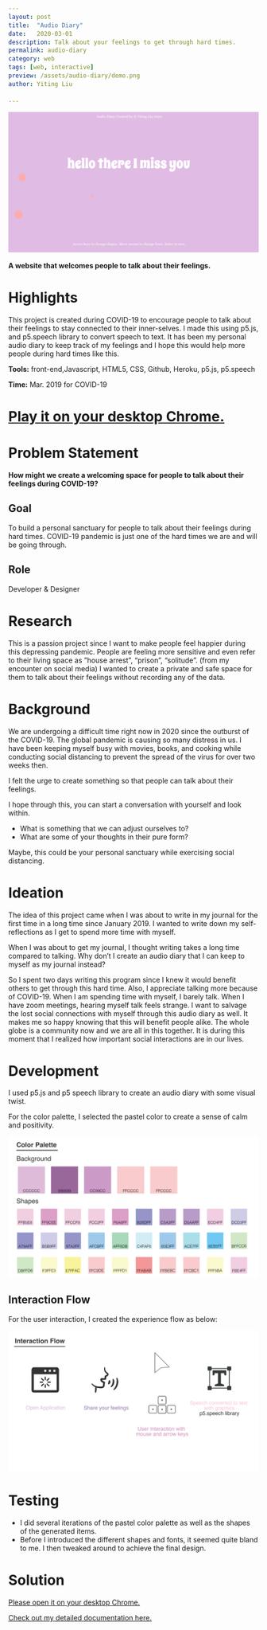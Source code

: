 ```yaml
---
layout: post
title:  "Audio Diary"
date:   2020-03-01
description: Talk about your feelings to get through hard times.
permalink: audio-diary
category: web 
tags: [web, interactive]
preview: /assets/audio-diary/demo.png
author: Yiting Liu 

---
```



![assets/audio-diary/demo.png](assets/audio-diary/demo.png)

**A website that welcomes people to talk about their feelings.**

# Highlights

This project is created during COVID-19 to encourage people to talk about their feelings to stay connected to their inner-selves. I made this using p5.js, and p5.speech library to convert speech to text. It has been my personal audio diary to keep track of my feelings and I hope this would help more people during hard times like this.

**Tools:** front-end,Javascript, HTML5, CSS, Github, Heroku, p5.js, p5.speech

**Time:** Mar. 2019 for COVID-19

# [Play it on your desktop Chrome.](https://audio-diary.herokuapp.com/)

# Problem Statement
**How might we create a welcoming space for people to talk about their feelings during COVID-19?**

## Goal

To build a personal sanctuary for people to talk about their feelings during hard times. COVID-19 pandemic is just one of the hard times we are and will be going through.

## Role

Developer & Designer

# Research

This is a passion project since I want to make people feel happier during this depressing pandemic. People are feeling more sensitive and even refer to their living space as ”house arrest”, “prison”, “solitude”. (from my encounter on social media) I wanted to create a private and safe space for them to talk about their feelings without recording any of the data.

# Background

We are undergoing a difficult time right now in 2020 since the outburst of the COVID-19. The global pandemic is causing so many distress in us. I have been keeping myself busy with movies, books, and cooking while conducting social distancing to prevent the spread of the virus for over two weeks then.

I felt the urge to create something so that people can talk about their feelings.

I hope through this, you can start a conversation with yourself and look within.

- What is something that we can adjust ourselves to?
- What are some of your thoughts in their pure form?

Maybe, this could be your personal sanctuary while exercising social distancing.

# Ideation

The idea of this project came when I was about to write in my journal for the first time in a long time since January 2019. I wanted to write down my self-reflections as I get to spend more time with myself.

When I was about to get my journal, I thought writing takes a long time compared to talking. Why don’t I create an audio diary that I can keep to myself as my journal instead?

So I spent two days writing this program since I knew it would benefit others to get through this hard time. Also, I appreciate talking more because of COVID-19. When I am spending time with myself, I barely talk. When I have zoom meetings, hearing myself talk feels strange. I want to salvage the lost social connections with myself through this audio diary as well. It makes me so happy knowing that this will benefit people alike. The whole globe is a community now and we are all in this together. It is during this moment that I realized how important social interactions are in our lives.

# Development

I used p5.js and p5 speech library to create an audio diary with some visual twist.

For the color palette, I selected the pastel color to create a sense of calm and positivity.

![assets/audio-diary/color_palette.png](assets/audio-diary/color_palette.png)

## Interaction Flow

For the user interaction, I created the experience flow as below:

![assets/audio-diary/interaction.png](assets/audio-diary/interaction.png)

# Testing

- I did several iterations of the pastel color palette as well as the shapes of the generated items.
- Before I introduced the different shapes and fonts, it seemed quite bland to me. I then tweaked around to achieve the final design.

# Solution
[Please open it on your desktop Chrome.](https://audio-diary.herokuapp.com/)

[Check out my detailed documentation here.](https://github.com/YitingLiu97/audio-diary)


